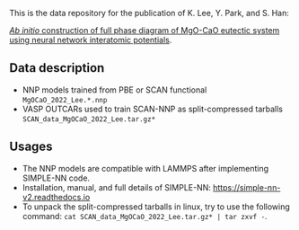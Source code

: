 This is the data repository for the publication of K. Lee, Y. Park, and S. Han:

[*Ab initio* construction of full phase diagram of MgO-CaO eutectic system using neural network interatomic potentials](https://arxiv.org/abs/2208.11863).

## Data description
- NNP models trained from PBE or SCAN functional `MgOCaO_2022_Lee.*.nnp`
- VASP OUTCARs used to train SCAN-NNP as split-compressed tarballs `SCAN_data_MgOCaO_2022_Lee.tar.gz*`

## Usages
- The NNP models are compatible with LAMMPS after implementing SIMPLE-NN code.
- Installation, manual, and full details of SIMPLE-NN: https://simple-nn-v2.readthedocs.io
- To unpack the split-compressed tarballs in linux, try to use the following command: `cat SCAN_data_MgOCaO_2022_Lee.tar.gz* | tar zxvf -`.
